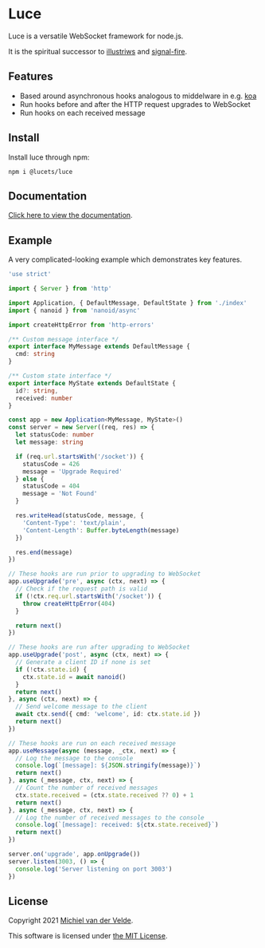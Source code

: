 # Luce

Luce is a versatile WebSocket framework for node.js.

It is the spiritual successor to [illustriws](https://github.com/MichielvdVelde/illustriws)
and [signal-fire](https://github.com/MichielvdVelde/signal-fire).

## Features

* Based around asynchronous hooks analogous to middelware in e.g.
[koa](https://github.com/koajs/koa)
* Run hooks before and after the HTTP request upgrades to WebSocket
* Run hooks on each received message

## Install

Install luce through npm:

```
npm i @lucets/luce
```

## Documentation

[Click here to view the documentation](https://lucets.github.io/luce/).

## Example

A very complicated-looking example which demonstrates
key features.

```ts
'use strict'

import { Server } from 'http'

import Application, { DefaultMessage, DefaultState } from './index'
import { nanoid } from 'nanoid/async'

import createHttpError from 'http-errors'

/** Custom message interface */
export interface MyMessage extends DefaultMessage {
  cmd: string
}

/** Custom state interface */
export interface MyState extends DefaultState {
  id?: string,
  received: number
}

const app = new Application<MyMessage, MyState>()
const server = new Server((req, res) => {
  let statusCode: number
  let message: string

  if (req.url.startsWith('/socket')) {
    statusCode = 426
    message = 'Upgrade Required'
  } else {
    statusCode = 404
    message = 'Not Found'
  }

  res.writeHead(statusCode, message, {
    'Content-Type': 'text/plain',
    'Content-Length': Buffer.byteLength(message)
  })

  res.end(message)
})

// These hooks are run prior to upgrading to WebSocket
app.useUpgrade('pre', async (ctx, next) => {
  // Check if the request path is valid
  if (!ctx.req.url.startsWith('/socket')) {
    throw createHttpError(404)
  }

  return next()
})

// These hooks are run after upgrading to WebSocket
app.useUpgrade('post', async (ctx, next) => {
  // Generate a client ID if none is set
  if (!ctx.state.id) {
    ctx.state.id = await nanoid()
  }
  return next()
}, async (ctx, next) => {
  // Send welcome message to the client
  await ctx.send({ cmd: 'welcome', id: ctx.state.id })
  return next()
})

// These hooks are run on each received message
app.useMessage(async (message, _ctx, next) => {
  // Log the message to the console
  console.log(`[message]: ${JSON.stringify(message)}`)
  return next()
}, async (_message, ctx, next) => {
  // Count the number of received messages
  ctx.state.received = (ctx.state.received ?? 0) + 1
  return next()
}, async (_message, ctx, next) => {
  // Log the number of received messages to the console
  console.log(`[message]: received: ${ctx.state.received}`)
  return next()
})

server.on('upgrade', app.onUpgrade())
server.listen(3003, () => {
  console.log('Server listening on port 3003')
})
```

## License

Copyright 2021 [Michiel van der Velde](https://michielvdvelde.nl).

This software is licensed under [the MIT License](LICENSE).
